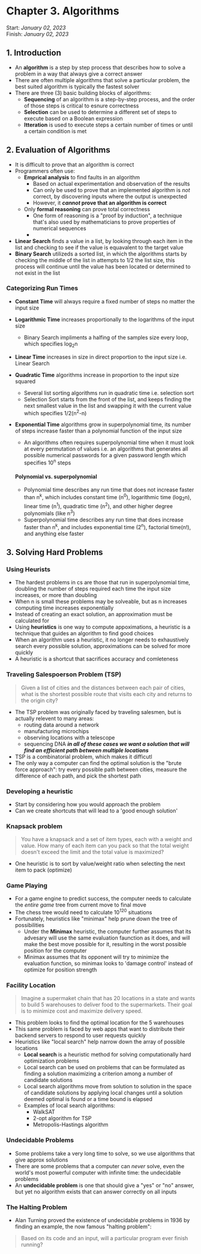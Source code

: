# Chapter 3. Algorithms

Start: _January 02, 2023_<br />
Finish: _January 02, 2023_

## 1. Introduction

- An **algorithm** is a step by step process that describes how to solve a problem in a way that always give a correct answer
- There are often multiple algorithms that solve a particular problem, the best suited algorithm is typically the fastest solver
- There are three (3) basic building blocks of algorithms:
  - **Sequencing** of an algorithm is a step-by-step process, and the order of those steps is critical to esnure correctness
  - **Selection** can be used to determine a different set of steps to execute based on a Boolean expression
  - **Itteration** is used to execute steps a certain number of times or until a certain condition is met

## 2. Evaluation of Algorithms

- It is difficult to prove that an algorithm is correct
- Programmers often use:
  - **Emprical analysis** to find faults in an algorithm
    - Based on actual experimentation and observation of the results
    - Can only be used to prove that an implemented algorithm is _not_ correct, by discovering inputs where the output is unexpected
    - However, it **_cannot_ prove that an algorithm is correct**
  - Only **formal reasoning** can prove total correctness
    - One form of reasoning is a "proof by induction", a technique that's also used by mathematicians to prove properties of numerical sequences
    -
- **Linear Search** finds a value in a list, by looking through each item in the list and checking to see if the value is equavalent to the target value
- **Binary Search** utilizeds a sorted list, in which the algorithms starts by checking the middle of the list in attempts to 1/2 the list size, this process will continue until the value has been located or determined to not exist in the list

### Categorizing Run Times

- **Constant Time** will always require a fixed number of steps no matter the input size
- **Logarithmic Time** increases proportionally to the logarithms of the input size
  - Binary Search impliments a halfing of the samples size every loop, which specifies log<sub>2</sub>n
- **Linear Time** increases in size in direct proportion to the input size i.e. Linear Search
- **Quadratic Time** algorithms increase in proportion to the input size squared
  - Several list sorting algorithms run in quadratic time i.e. selection sort
  - Selection Sort starts from the front of the list, and keeps finding the next smallest value in the list and swapping it with the current value which specifies 1/2(n<sup>2</sup>-n)
- **Exponential Time** algorithms grow in superpolynomial time, its number of steps increase faster than a polynomial function of the input size

  - An algorithms often requires superpolynomial time when it must look at every permutation of values i.e. an algorithms that generates all possible numerical passwords for a given password length which specifies 10<sup>n</sup> steps

  #### Polynomial vs. superpolynomial

  - Polynomial time describes any run time that does not increase faster than n<sup>k</sup>, which includes constant time (n<sup>0</sup>), logarithmic time (log<sub>2</sub>n), linear time (n<sup>1</sup>), quadratic time (n<sup>2</sup>), and other higher degree polynomials (like n<sup>3</sup>)
  - Superpolynomial time describes any run time that does increase faster than n<sup>k</sup>, and includes exponential time (2<sup>n</sup>), factorial time(n!), and anything else faster

## 3. Solving Hard Problems

### Using Heurists

- The hardest problems in cs are those that run in superpolynomial time, doubling the number of steps required each time the input size increases, or more than doubling
- When n is small these problems may be solveable, but as n increases computing time increases exponentially
- Instead of creating an exact solution, an approximation must be calculated for
- Using **heuristics** is one way to compute appoximations, a heuristic is a technique that guides an algorithm to find good choices
- When an algorithm uses a heuristic, it no longer needs to exhaustively search every possible solution, approximations can be solved for more quickly
- A heuristic is a shortcut that sacrifices accuracy and comleteness

### Traveling Salespoerson Problem (TSP)

> Given a list of cities and the distances between each pair of cities, what is the shortest possible route that visits each city and returns to the origin city?

- The TSP problem was originally faced by traveling salesmen, but is actually relevent to many areas:
  - routing data around a network
  - manufacturing microchips
  - observing locations with a telescope
  - sequencing DNA
    **_in all of these cases we want a solution that will find an efficient path between multiple locations_**
- TSP is a combinatorial problem, which makes it difficutl
- The only way a computer can find the optimal solution is the "brute force approach": try every possible path between cities, measure the difference of each path, and pick the shortest path

### Developing a heuristic

- Start by considering how you would approach the problem
- Can we create shortcuts that will lead to a 'good enough solution'

### Knapsack problem

> You have a knapsack and a set of item types, each with a weight and value. How many of each item can you pack so that the total weight doesn't exceed the limit and the total value is maximized?

- One heuristic is to sort by value/weight ratio when selecting the next item to pack (optimize)

### Game Playing

- For a game engine to predict success, the computer needs to calculate the _entire game_ tree from current move to final move
- The chess tree would need to calculate 10<sup>120</sup> situations
- Fortunately, heuristics like "minimax" help prune down the tree of possibilities
  - Under the **Minimax** heuristic, the computer further assumes that its advesary will use the same evaluation faunction as it does, and will make the best move possible for it, resulting in the worst possible position for the computer
  - Minimax assumes that its opponent will try to minimize the evaluation function, so minimax looks to 'damage control' instead of optimize for position strength

### Facility Location

> Imagine a supermaket chain that has 20 locations in a state and wants to build 5 warehouses to deliver food to the supermarkets. Their goal is to minimize cost and maximize delivery speed.

- This problem looks to find the optimal location for the 5 warehouses
- This same problem is faced by web apps that want to distribute their backend servers to respond to user requests quickly
- Heuristics like "local search" help narrow down the array of possible locations
  - **Local search** is a heuristic method for solving computationally hard optimization problems
  - Local search can be used on problems that can be formulated as finding a solution maximizing a criterion among a number of candidate solutions
  - Local search algorithms move from solution to solution in the space of candidate solutions by applying local changes until a solution deemed optimal is found or a time bound is elapsed
  - Examples of local search algorithms:
    - WalkSAT
    - 2-opt algorithm for TSP
    - Metropolis-Hastings algorithm

### Undecidable Problems

- Some problems take a very long time to solve, so we use algorithms that give approx solutions
- There are some problems that a computer can _never_ solve, even the world's most powerful computer with infinite time: the undecidable problems
- An **undecidable problem** is one that should give a "yes" or "no" answer, but yet no algorithm exists that can answer correctly on all inputs

### The Halting Problem

- Alan Turning proved the existence of undecidable problems in 1936 by finding an example, the now famous "halting problem":

> Based on its code and an input, will a particular program ever finish running?
